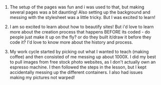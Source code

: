 1. The setup of the pages was fun and i was used to that, but making several pages was a bit daunting! Also setting up the background and messing with the stylesheet was a little tricky. But I was excited to learn!

2. I am so excited to learn about how to beautify sites! But i'd love to learn more about the creation process that happens BEFORE its coded - do people just make it up on the fly? or do they built it/draw it before they code it? I'd love to know more about the history and process.

3. My work cycle started by picking out what I wanted to teach (making coffee) and then consisted of me messing up about 1000X. I did my best to pull images from free stock photo websites, as I don't actually own an espresso machine. I then followed the steps in the lesson, but I kept accidentally messing up the different containers. I also had issues making my pictures not warped!
